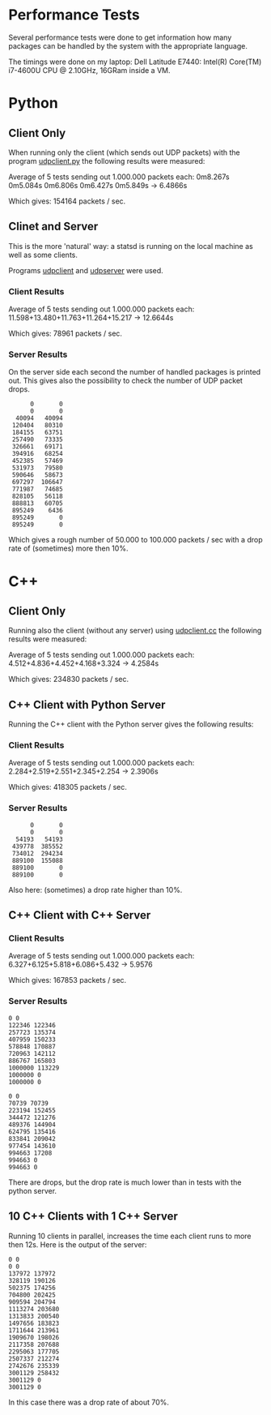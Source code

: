 Performance Tests
=================

Several performance tests were done to get information how many
packages can be handled by the system with the appropriate language.

The timings were done on my laptop: Dell Latitude E7440:
Intel(R) Core(TM) i7-4600U CPU @ 2.10GHz, 16GRam inside a VM.

# Python #

## Client Only ##
When running only the client (which sends out UDP packets)
with the program [udpclient.py](../test/performance/udpclient.py) the
following results were measured:

Average of 5 tests sending out 1.000.000 packets each:
0m8.267s 0m5.084s 0m6.806s 0m6.427s 0m5.849s -> 6.4866s

Which gives: 154164 packets / sec.

## Clinet and Server ##
This is the more 'natural' way: a statsd is running on the local
machine as well as some clients.

Programs [udpclient](../test/performance/udpclient.py) and
[udpserver](../test/performance/udpserver.py) were used.

### Client Results ###
Average of 5 tests sending out 1.000.000 packets each:
11.598+13.480+11.763+11.264+15.217 -> 12.6644s

Which gives: 78961 packets / sec.

### Server Results ###
On the server side each second the number of handled packages is
printed out. This gives also the possibility to check the number of
UDP packet drops.

          0       0
          0       0
      40094   40094
     120404   80310
     184155   63751
     257490   73335
     326661   69171
     394916   68254
     452385   57469
     531973   79580
     590646   58673
     697297  106647
     771987   74685
     828105   56118
     888813   60705
     895249    6436
     895249       0
     895249       0

Which gives a rough number of 50.000 to 100.000 packets / sec with a
drop rate of (sometimes) more then 10%.

# C++ #

## Client Only ##
Running also the client (without any server) using
[udpclient.cc](../test/performance/udpclient.cc) the following results
were measured:

Average of 5 tests sending out 1.000.000 packets each:
4.512+4.836+4.452+4.168+3.324 -> 4.2584s

Which gives: 234830 packets / sec.

## C++ Client with Python Server ##
Running the C++ client with the Python server gives the
following results:

### Client Results ###
Average of 5 tests sending out 1.000.000 packets each:
2.284+2.519+2.551+2.345+2.254 -> 2.3906s

Which gives: 418305 packets / sec.

### Server Results ###
          0       0
          0       0
      54193   54193
     439778  385552
     734012  294234
     889100  155088
     889100       0
     889100       0

Also here: (sometimes) a drop rate higher than 10%.

## C++ Client with C++ Server ##

### Client Results ###
Average of 5 tests sending out 1.000.000 packets each:
6.327+6.125+5.818+6.086+5.432 -> 5.9576

Which gives: 167853 packets / sec.

### Server Results ###
    0 0
    122346 122346
    257723 135374
    407959 150233
    578848 170887
    720963 142112
    886767 165803
    1000000 113229
    1000000 0
    1000000 0

    0 0
    70739 70739
    223194 152455
    344472 121276
    489376 144904
    624795 135416
    833841 209042
    977454 143610
    994663 17208
    994663 0
    994663 0

There are drops, but the drop rate is much lower than in tests with
the python server.


## 10 C++ Clients with 1 C++ Server ##
Running 10 clients in parallel, increases the time each client runs to
more then 12s. Here is the output of the server:

    0 0
    0 0
    137972 137972
    328119 190126
    502375 174256
    704800 202425
    909594 204794
    1113274 203680
    1313833 200540
    1497656 183823
    1711644 213961
    1909670 198026
    2117358 207688
    2295063 177705
    2507337 212274
    2742676 235339
    3001129 258432
    3001129 0
    3001129 0

In this case there was a drop rate of about 70%.
